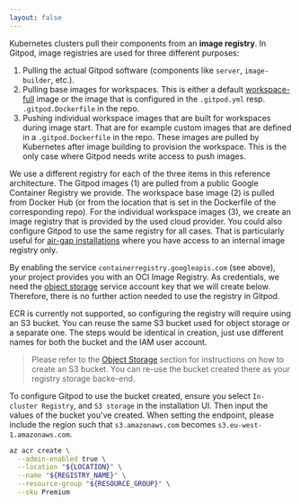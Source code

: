 ```yaml
---
layout: false
---
```


<script lang="ts">
  import CloudPlatformToggle from "$lib/components/docs/cloud-platform-toggle.svelte";
</script>

Kubernetes clusters pull their components from an **image registry**. In Gitpod, image registries are used for three different purposes:

1. Pulling the actual Gitpod software (components like `server`, `image-builder`, etc.).
2. Pulling base images for workspaces. This is either a default [workspace-full](https://hub.docker.com/r/gitpod/workspace-full) image or the image that is configured in the `.gitpod.yml` resp. `.gitpod.Dockerfile` in the repo.
3. Pushing individual workspace images that are built for workspaces during image start. That are for example custom images that are defined in a `.gitpod.Dockerfile` in the repo. These images are pulled by Kubernetes after image building to provision the workspace. This is the only case where Gitpod needs write access to push images.

We use a different registry for each of the three items in this reference architecture. The Gitpod images (1) are pulled from a public Google Container Registry we provide. The workspace base image (2) is pulled from Docker Hub (or from the location that is set in the Dockerfile of the corresponding repo). For the individual workspace images (3), we create an image registry that is provided by the used cloud provider. You could also configure Gitpod to use the same registry for all cases. That is particularly useful for [air-gap installations](../advanced/air-gap) where you have access to an internal image registry only.

<CloudPlatformToggle id="cloud-platform-toggle-registry">
<div slot="gcp">

By enabling the service `containerregistry.googleapis.com` (see above), your project provides you with an OCI Image Registry. As credentials, we need the [object storage](#object-storage) service account key that we will create below. Therefore, there is no further action needed to use the registry in Gitpod.

</div>
<div slot="aws">

ECR is currently not supported, so configuring the registry will require using an S3 bucket. You can reuse the same S3 bucket used for object storage or a separate one. The steps would be identical in creation, just use different names for both the bucket and the IAM user account.

> Please refer to the [Object Storage](./single-cluster-ref-arch#object-storage) section for instructions on how to create an S3 bucket. You can re-use the bucket created there as your registry storage backe-end.

To configure Gitpod to use the bucket created, ensure you select `In-cluster Registry`, and `S3 storage` in the installation UI. Then input the values of the bucket you've created. When setting the endpoint, please include the region such that `s3.amazonaws.com` becomes `s3.eu-west-1.amazonaws.com`.

</div>

<div slot="azure">

```bash
az acr create \
  --admin-enabled true \
  --location "${LOCATION}" \
  --name "${REGISTRY_NAME}" \
  --resource-group "${RESOURCE_GROUP}" \
  --sku Premium
```

</div>

</CloudPlatformToggle>
